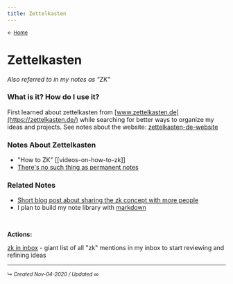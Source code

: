 ```yaml
---
title: Zettelkasten
---
```


<small>← [Home](../page-1.md)</small>

# Zettelkasten
*Also referred to in my notes as "ZK"*

### What is it? How do I use it?

First learned about zettelkasten from [www.zettelkasten.de](https://zettelkasten.de/) while searching for better ways to organize my ideas and projects. See notes about the website: [zettelkasten-de-website](zettelkasten-de-website.md)


### Notes About Zettelkasten
- "How to ZK" [[videos-on-how-to-zk]]
- [There's no such thing as permanent notes](/zettelkasten-not-permanent-notes)

### Related Notes
- [Short blog post about sharing the zk concept with more people](/show-people-zettelkasten-via-job-site)
- I plan to build my note library with [markdown](/-markdown)

<br>

**Actions:**

[zk in inbox](../zk-sgs/zk%20in%20inbox.md) - giant list of all "zk" mentions in my inbox to start reviewing and refining ideas


------------------------
<small>↳ <i>Created Nov-04-2020 / Updated ∞ </i></small>